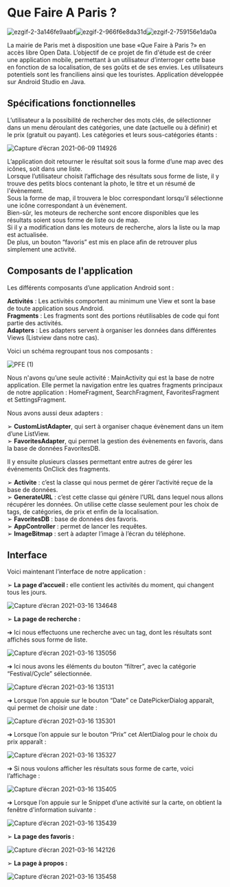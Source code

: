 # Que Faire A Paris ? 

![ezgif-2-3a146fe9aabf](https://user-images.githubusercontent.com/77643801/121429091-d0b85f80-c976-11eb-83cb-954aa77e247f.gif)![ezgif-2-966f6e8da31d](https://user-images.githubusercontent.com/77643801/121428869-964ec280-c976-11eb-8953-97d6bce1a627.gif)![ezgif-2-759156e1da0a](https://user-images.githubusercontent.com/77643801/121429526-4de3d480-c977-11eb-99b8-61777be8282b.gif)




La mairie de Paris met à disposition une base «Que Faire à Paris ?» en accès libre Open Data. 
L’objectif de ce projet de fin d'étude est de créer une application mobile, permettant à un utilisateur d’interroger cette base en fonction de sa localisation, de ses goûts et de ses envies.
Les utilisateurs potentiels sont les franciliens ainsi que les touristes. Application développée sur Android Studio en Java.

## Spécifications fonctionnelles

L’utilisateur a la possibilité de rechercher des mots clés, de sélectionner dans un menu déroulant des catégories, une date (actuelle ou à définir) et le prix (gratuit ou payant).
Les catégories et leurs sous-catégories étants :

![Capture d’écran 2021-06-09 114926](https://user-images.githubusercontent.com/77643801/121333150-d4b59480-c918-11eb-9f9c-c91a30126fc0.png)

L’application doit retourner le résultat soit sous la forme d’une map avec des icônes, soit dans une liste.\
Lorsque l’utilisateur choisit l’affichage des résultats sous forme de liste, il y trouve des petits blocs contenant la photo, le titre et un résumé de l'évènement.\
Sous la forme de map, il trouvera le bloc correspondant lorsqu’il sélectionne une icône correspondant à un évènement.\
Bien-sûr, les moteurs de recherche sont encore disponibles que les résultats soient sous forme de liste ou de map.\
Si il y a modification dans les moteurs de recherche, alors la liste ou la map est actualisée.\
De plus, un bouton “favoris” est mis en place afin de retrouver plus simplement une activité.

## Composants de l'application

Les différents composants d’une application Android sont :

**Activités** : Les activités comportent au minimum une View et sont la base de toute
application sous Android.\
**Fragments** : Les fragments sont des portions réutilisables de code qui font partie
des activités.\
**Adapters** : Les adapters servent à organiser les données dans différentes Views (Listview dans notre cas).

Voici un schéma regroupant tous nos composants :

![PFE (1)](https://user-images.githubusercontent.com/77643801/121333649-47267480-c919-11eb-84b6-815da2de0163.png)

Nous n'avons qu’une seule activité : MainActivity qui est la base de notre application. 
Elle permet la navigation entre les quatres fragments principaux de notre application : HomeFragment, SearchFragment, FavoritesFragment et SettingsFragment.

Nous avons aussi deux adapters :

➢ **CustomListAdapter**, qui sert à organiser chaque évènement dans un item d’une ListView.\
➢ **FavoritesAdapter**, qui permet la gestion des évènements en favoris, dans la base de données FavoritesDB.

Il y ensuite plusieurs classes permettant entre autres de gérer les événements OnClick des fragments.

➢ **Activite** : c’est la classe qui nous permet de gérer l’activité reçue de la base de données.\
➢ **GenerateURL** : c’est cette classe qui génère l’URL dans lequel nous allons récupérer les données. On utilise cette classe seulement pour les choix de tags, de catégories, de prix et enfin de la localisation.\
➢ **FavoritesDB** : base de données des favoris.\
➢ **AppController** : permet de lancer les requêtes.\
➢ **ImageBitmap** : sert à adapter l’image à l’écran du téléphone.

## Interface

Voici maintenant l’interface de notre application :

➢ **La page d’accueil :** elle contient les activités du moment, qui changent tous les jours.

![Capture d’écran 2021-03-16 134648](https://user-images.githubusercontent.com/77643801/121334820-4e01b700-c91a-11eb-988d-8eef8a99f40f.png)

➢ **La page de recherche :**

  ➔ Ici nous effectuons une recherche avec un tag, dont les résultats sont affichés sous forme de liste.
  
  ![Capture d’écran 2021-03-16 135056](https://user-images.githubusercontent.com/77643801/121334847-55c15b80-c91a-11eb-8271-fc2788bb079e.png)

  ➔ Ici nous avons les éléments du bouton “filtrer”, avec la catégorie “Festival/Cycle” sélectionnée.
  
  ![Capture d’écran 2021-03-16 135131](https://user-images.githubusercontent.com/77643801/121334873-5bb73c80-c91a-11eb-8c73-398af8d06300.png)
  
  ➔ Lorsque l’on appuie sur le bouton “Date” ce DatePickerDialog apparaît, qui permet de choisir une date :
  
  ![Capture d’écran 2021-03-16 135301](https://user-images.githubusercontent.com/77643801/121334904-6245b400-c91a-11eb-8eaa-86da0c2f0bca.png)
  
  ➔ Lorsque l’on appuie sur le bouton “Prix” cet AlertDialog pour le choix du prix apparaît :
  
  ![Capture d’écran 2021-03-16 135327](https://user-images.githubusercontent.com/77643801/121334928-68d42b80-c91a-11eb-9db0-63c5df9303e0.png)
  
  ➔ Si nous voulons afficher les résultats sous forme de carte, voici l’affichage :
  
  ![Capture d’écran 2021-03-16 135405](https://user-images.githubusercontent.com/77643801/121334946-6eca0c80-c91a-11eb-9cf9-c29efd334845.png)
  
  ➔ Lorsque l’on appuie sur le Snippet d’une activité sur la carte, on obtient la fenêtre d'information suivante :
  
  ![Capture d’écran 2021-03-16 135439](https://user-images.githubusercontent.com/77643801/121334970-75f11a80-c91a-11eb-8005-20cc9a7c00b1.png)
  
 ➢ **La page des favoris :**
 
 ![Capture d’écran 2021-03-16 142126](https://user-images.githubusercontent.com/77643801/121335093-94571600-c91a-11eb-8fa9-dc5c73397f7a.png)

 ➢ **La page à propos :**
 
 ![Capture d’écran 2021-03-16 135458](https://user-images.githubusercontent.com/77643801/121335147-a042d800-c91a-11eb-82e9-baac384345da.png)



  
